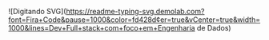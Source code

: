 ![Digitando SVG](https://readme-typing-svg.demolab.com?font=Fira+Code&pause=1000&color=fd428d¢er=true&vCenter=true&width=1000&lines=Dev+Full+stack+com+foco+em+Engenharia de Dados)
